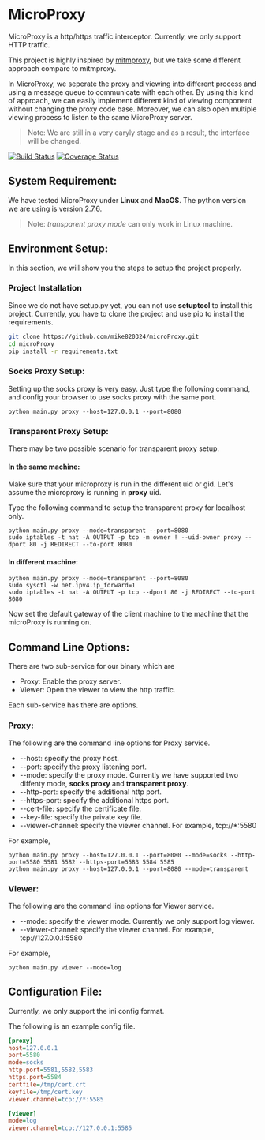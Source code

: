 # MicroProxy

MicroProxy is a http/https traffic interceptor. 
Currently, we only support HTTP traffic.

This project is highly inspired by [mitmproxy](https://github.com/mitmproxy/mitmproxy),
but we take some different approach compare to mitmproxy.

In MicroProxy, we seperate the proxy and viewing into different process and using a message queue to communicate with each other.
By using this kind of approach, we can easily implement different kind of viewing component without changing the proxy code base.
Moreover, we can also open multiple viewing process to listen to the same MicroProxy server.

> Note: We are still in a very earyly stage and as a result, the interface will be changed.

[![Build Status](https://travis-ci.org/mike820324/microProxy.svg?branch=master)](https://travis-ci.org/mike820324/microProxy)
[![Coverage Status](https://coveralls.io/repos/github/mike820324/microProxy/badge.svg?branch=master)](https://coveralls.io/github/mike820324/microProxy?branch=master) 

## System Requirement:
We have tested MicroProxy under **Linux** and **MacOS**.
The python version we are using is version 2.7.6.

> Note: *transparent proxy mode* can only work in Linux machine.

## Environment Setup:

In this section, we will show you the steps to setup the project properly.

### Project Installation

Since we do not have setup.py yet, you can not use **setuptool** to install this project.
Currently, you have to clone the project and use pip to install the requirements.

```bash
git clone https://github.com/mike820324/microProxy.git
cd microProxy
pip install -r requirements.txt
```

### Socks Proxy Setup:

Setting up the socks proxy is very easy.
Just type the following command, and config your browser to use socks proxy with the same port.

```shell
python main.py proxy --host=127.0.0.1 --port=8080
```

### Transparent Proxy Setup:

There may be two possible scenario for transparent proxy setup.

#### In the same machine:
Make sure that your microproxy is run in the different uid or gid.
Let's assume the microproxy is running in **proxy** uid.

Type the following command to setup the transparent proxy for localhost only.

```shell
python main.py proxy --mode=transparent --port=8080
sudo iptables -t nat -A OUTPUT -p tcp -m owner ! --uid-owner proxy --dport 80 -j REDIRECT --to-port 8080
```

#### In different machine:

```shell
python main.py proxy --mode=transparent --port=8080
sudo sysctl -w net.ipv4.ip_forward=1
sudo iptables -t nat -A OUTPUT -p tcp --dport 80 -j REDIRECT --to-port 8080
```

Now set the default gateway of the client machine to the machine that the microProxy is running on.


## Command Line Options:

There are two sub-service for our binary which are

- Proxy: Enable the proxy server.
- Viewer: Open the viewer to view the http traffic.

Each sub-service has there are options.

### Proxy:

The following are the command line options for Proxy service.

* --host: specify the proxy host.
* --port: specify the proxy listening port.
* --mode: specify the proxy mode. Currently we have supported two diffenty mode, **socks proxy** and **transparent proxy**.
* --http-port: specify the additional http port.
* --https-port: specify the additional https port.
* --cert-file: specify the certificate file.
* --key-file: specify the private key file.
* --viewer-channel: specify the viewer channel. For example, tcp://*:5580

For example,
```shell
python main.py proxy --host=127.0.0.1 --port=8080 --mode=socks --http-port=5580 5581 5582 --https-port=5583 5584 5585
python main.py proxy --host=127.0.0.1 --port=8080 --mode=transparent
```
### Viewer:

The following are the command line options for Viewer service.

* --mode: specify the viewer mode. Currently we only support log viewer.
* --viewer-channel: specify the viewer channel. For example, tcp://127.0.0.1:5580

For example,
```shell
python main.py viewer --mode=log 
```

## Configuration File:
Currently, we only support the ini config format. 

The following is an example config file.
```ini
[proxy]
host=127.0.0.1
port=5580
mode=socks
http.port=5581,5582,5583
https.port=5584
certfile=/tmp/cert.crt
keyfile=/tmp/cert.key
viewer.channel=tcp://*:5585

[viewer]
mode=log
viewer.channel=tcp://127.0.0.1:5585
```

